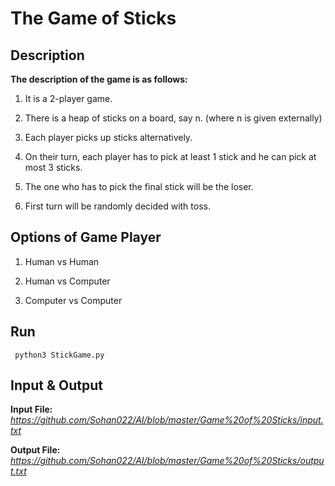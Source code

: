 # The Game of Sticks

## Description

**The description of the game is as follows:**

1. It is a 2-player game.

2. There is a heap of sticks on a board, say n. (where n is given externally)

3. Each player picks up sticks alternatively.

4. On their turn, each player has to pick at least 1 stick and he can pick at most 3 sticks.

5. The one who has to pick the final stick will be the loser.

6. First turn will be randomly decided with toss.

## Options of Game Player

1. Human vs Human

2. Human vs Computer

3. Computer vs Computer

## Run
``` python3 StickGame.py```

## Input & Output

**Input File:** *https://github.com/Sohan022/AI/blob/master/Game%20of%20Sticks/input.txt*

**Output File:** *https://github.com/Sohan022/AI/blob/master/Game%20of%20Sticks/output.txt*
